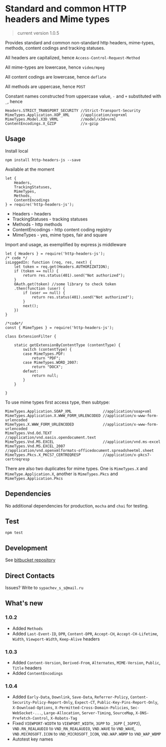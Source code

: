 # Standard and common HTTP headers and Mime types

> current version 1.0.5

Provides standard and common non-standard http headers, mime-types, methods, content codings and tracking statuses.

All headers are capitalized, hence `Access-Control-Request-Method`

All mime-types are lowercase, hence `video/mpeg`

All content codings are lowercase, hence `deflate`

All methods are uppercase, hence `POST`

Constant names constructed from uppercase value, `-` and `+` substituted with `_`, hence

    Headers.STRICT_TRANSPORT_SECURITY //Strict-Transport-Security
    MimeTypes.Application.XOP_XML     //application/xop+xml
    MimeTypes.Model.X3D_VRML          //model/x3d+vrml
    ContentEncodings.X_GZIP           //x-gzip

## Usage

Install local

    npm install http-headers-js --save

Available at the moment

    let { 
        Headers, 
        TrackingStatuses, 
        MimeTypes, 
        Methods,
        ContentEncodings
    } = require('http-headers-js');
    
- Headers - headers
- TrackingStatuses - tracking statuses
- Methods - http methods
- ContentEncodings - http content coding registry
- MimeTypes - yes, mime types, fair and square

    
Import and usage, as exemplified by express js middleware

    let { Headers } = require('http-headers-js');
    /* code */
    isLoggedIn: function (req, res, next) {    
        let token = req.get(Headers.AUTHORIZATION);
        if (token == null) {
            return res.status(401).send("Not authorized");
        }
        OAuth.get(token) //some library to check token
        .then(function (user) {
            if (user == null) {
                return res.status(401).send("Not authorized");
            }            
            next();
        })
    }

    /*code*/
    const { MimeTypes } = require('http-headers-js');

    class ExtensionFilter {

        static getExtensionByContentType (contentType) {            
            switch (contentType) {
            case MimeTypes.PDF:
                return "PDF";
            case MimeTypes.WORD_2007:
                return "DOCX";
            defaut:
                return null;
            }
        }
        
    }

To use mime types first access type, then subtype:

    MimeTypes.Application.SOAP_XML              //application/soap+xml
    MimeTypes.Application.X.WWW_FORM_URLENCODED //application/x-www-form-urlencoded
    MimeTypes.X.WWW_FORM_URLENCODED             //application/x-www-form-urlencoded
    MimeTypes.Vnd.Od.TEXT                       //application/vnd.oasis.opendocument.text
    MimeTypes.Vnd.MS.EXCEL                      //application/vnd.ms-excel
    MimeTypes.Vnd.MS.EXCEL_2007                 //application/vnd.openxmlformats-officedocument.spreadsheetml.sheet
    MimeTypes.Pkcs.X_PKCS7_CERTREQRESP          //application/x-pkcs7-certreqresp
    
There are also two duplicates for mime types. One is `MimeTypes.X` and `MimeType.Application.X`, another is `MimeTypes.Pkcs` and `MimeTypes.Application.Pkcs`

## Dependencies

No additional dependencies for production, `mocha` and `chai` for testing.
    
## Test

    npm test

## Development

See [bitbucket repository](https://bitbucket.org/sypachev_s_s/http-headers-js/)

## Direct Contacts

Issues? Write to `sypachev_s_s@mail.ru`

## What's new
### 1.0.2
- Added `Methods`
- Added `Last-Event-ID`, `DPR`, `Content-DPR`, `Accept-CH`, `Accept-CH-Lifetime`, `Width`, `Viewport-Width`, `Keep-Alive` headers
### 1.0.3
- Added `Content-Version`, `Derived-From`, `Alternates`, `MIME-Version`, `Public`, `Title` headers
- Added `ContentEncodings`
### 1.0.4
- Added `Early-Data`, `Downlink`, `Save-Data`, `Referrer-Policy`, `Content-Security-Policy-Report-Only`, 
`Expect-CT`, `Public-Key-Pins-Report-Only`, `X-Download-Options`, `X-Permitted-Cross-Domain-Policies`, `Sec-WebSocket-...`, `Large-Allocation`, `Server-Timing`, `SourceMap`,
`X-DNS-Prefetch-Control`, `X-Robots-Tag`
- Fixed `VIEWPORT-WIDTH` to `VIEWPORT_WIDTH`, `3GPP` to `_3GPP` (`_3GPP2`), `VND.RN_REALAUDIO` to `VND_RN_REALAUDIO`, `VND.WAVE` to `VND_WAVE`, `VND.MICROSOFT.ICON` to `VND_MICROSOFT_ICON`, `VND.WAP.WBMP` to `VND_WAP_WBMP`
- Autotest key names























